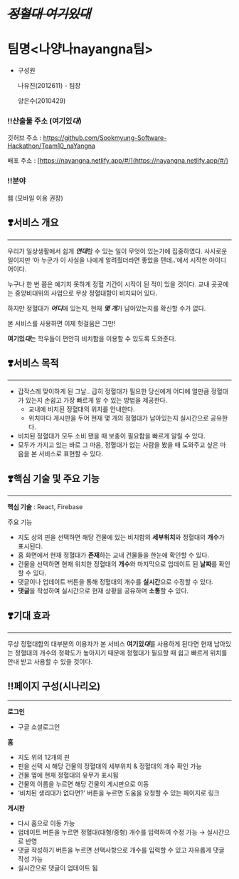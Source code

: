# ~~*정혈대 여기있대*~~

# 팀명<나양나nayangna팀>

- 구성원
    
    나유진(2012611) - 팀장
    
    양은수(2010429)
    

### ‼️산출물 주소 (여기있*대*)

깃허브 주소 : [](https://github.com/Sookmyung-Software-Hackathon/Team10_naYangna)https://github.com/Sookmyung-Software-Hackathon/Team10_naYangna 

배포 주소 : [https://nayangna.netlify.app/#/](https://nayangna.netlify.app/#/)

### ‼️분야

웹 (모바일 이용 권장)


## ❣️서비스 개요

---

우리가 일상생활에서 쉽게 ***연대***할 수 있는 일이 무엇이 있는가에 집중하였다. 사사로운 일이지만 ‘아 누군가 이 사실을 나에게 알려줬더라면 좋았을 텐데..’에서 시작한 아이디어이다.

누구나 한 번 쯤은 예기치 못하게 정혈 기간이 시작이 된 적이 있을 것이다. 교내 곳곳에는 중앙비대위의 사업으로 무상 정혈대함이 비치되어 있다. 

하지만 정혈대가 ***어디***에 있는지, 현재 ***몇 개***가 남아있는지를 확신할 수가 없다. 

본 서비스를 사용하면 이제 헛걸음은 그만!

**여기있*대***는 학우들이 편안히 비치함을 이용할 수 있도록 도와준다.

## ❣️서비스 목적

---

- 갑작스레 맞이하게 된 그날.. 급히 정혈대가 필요한 당신에게 어디에 얼만큼 정혈대가 있는지 손쉽고 가장 빠르게  알 수 있는 방법을 제공한다.
    - 교내에 비치된 정혈대의 위치를 안내한다.
    - 위치마다 게시판을 두어 현재 몇 개의 정혈대가 남아있는지 실시간으로 공유한다.
- 비치된 정혈대가 모두 소비 됐을 때 보충이 필요함을 빠르게 알릴 수 있다.
- 모두가 가지고 있는 바로 그 마음, 정혈대가 없는 사람을 봤을 때 도와주고 싶은 마음을 본 서비스로 표현할 수 있다.

## ❣️핵심 기술 및 주요 기능

---

**핵심 기술** : React, Firebase

주요 기능 

- 지도 상의 핀을 선택하면 해당 건물에 있는 비치함의 **세부위치**와 정혈대의 **개수**가 표시된다.
- 홈 화면에서 현재 정혈대가 **존재**하는 교내 건물들을 한눈에 확인할 수 있다.
- 건물을 선택하면 현재 위치한 정혈대의 **개수**와 마지막으로 업데이트 된 **날짜**를 확인할 수 있다.
- 댓글이나 업데이트 버튼을 통해 정혈대의 개수를 **실시간**으로 수정할 수 있다.
- **댓글**을 작성하여 실시간으로 현재 상황을 공유하며 **소통**할 수 있다.

## ❣️기대 효과

---

무상 정혈대함의 대부분의 이용자가 본 서비스 **여기있*대***를 사용하게 된다면 현재 남아있는 정혈대의 개수의 정확도가 높아지기 때문에 정혈대가 필요할 때 쉽고 빠르게 위치를 안내 받고 사용할 수 있을 것이다.

## ‼️페이지 구성(시나리오)

---

**로그인** 

- 구글 소셜로그인

**홈**

- 지도 위의 12개의 핀
- 핀을 선택 시 해당 건물의 정혈대의 세부위치 & 정혈대의 개수 확인 가능
- 건물 옆에 현재 정혈대의 유무가 표시됨
- 건물의 이름을 누르면 해당 건물의 게시판으로 이동
- ‘비치된 생리대가 없다면?’ 버튼을 누르면 도움을 요청할 수 있는 페이지로 링크

**게시판**

- 다시 홈으로 이동 가능
- 업데이트 버튼을 누르면 정혈대(대형/중형) 개수를 입력하여 수정 가능 → 실시간으로 반영
- 댓글 작성하기 버튼을 누르면 선택사항으로 개수를 입력할 수 있고 자유롭게 댓글 작성 가능
- 실시간으로 댓글이 업데이트 됨
